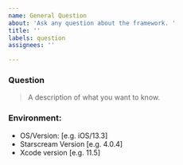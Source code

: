 ```yaml
---
name: General Question
about: 'Ask any question about the framework. '
title: ''
labels: question
assignees: ''

---
```


### Question
> A description of what you want to know.

### Environment:
- OS/Version: [e.g. iOS/13.3]
- Starscream Version [e.g. 4.0.4]
- Xcode version [e.g. 11.5]
